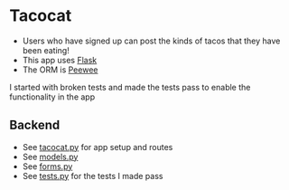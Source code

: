 # Tacocat
* Users who have signed up can post the kinds of tacos that they have been eating!
* This app uses [Flask](https://flask.palletsprojects.com/en/2.2.x/)
* The ORM is [Peewee](http://docs.peewee-orm.com/en/latest/#)

I started with broken tests and made the tests pass to enable the functionality in the app

## Backend
* See [tacocat.py](https://github.com/FVPukay/tacocat/blob/topic-br-1/tacocat.py) for app setup and routes
* See [models.py](https://github.com/FVPukay/tacocat/blob/topic-br-1/models.py)
* See [forms.py](https://github.com/FVPukay/tacocat/blob/topic-br-1/forms.py)
* See [tests.py](https://github.com/FVPukay/tacocat/blob/topic-br-1/app_tests.py) for the tests I made pass
